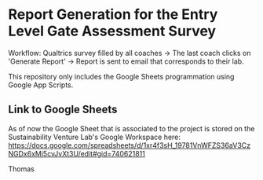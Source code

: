 # Report Generation for the Entry Level Gate Assessment Survey 

Workflow: Qualtrics survey filled by all coaches -> The last coach clicks on 'Generate Report' -> Report is sent to email that corresponds to their lab.

This repository only includes the Google Sheets programmation using Google App Scripts.

## Link to Google Sheets

As of now the Google Sheet that is associated to the project is stored on the Sustainability Venture Lab's Google Workspace here: https://docs.google.com/spreadsheets/d/1xr4f3sH_19781VnWFZS36aV3CzNGDx6xMj5cvJvXt3U/edit#gid=740621811


Thomas


